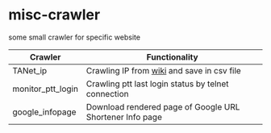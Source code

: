 # misc-crawler
some small crawler for specific website

| Crawler | Functionality |
| --- | --- |
| TANet_ip | Crawling IP from [wiki](https://zh.wikipedia.org/wiki/TANet) and save in csv file|
| monitor_ptt_login | Crawling ptt last login status by telnet connection |
| google_infopage| Download rendered page of Google URL Shortener Info page|
